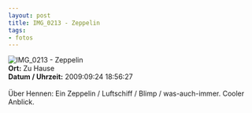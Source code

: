```yaml
--- 
layout: post
title: IMG_0213 - Zeppelin
tags: 
- fotos
---
```

<img src="http://blog.fabianonline.de/wp-content/main/2010_05/IMG_0213.jpg" alt="IMG_0213 - Zeppelin" class="aligncenter" /><br />
<strong>Ort:</strong> Zu Hause<br />
<strong>Datum / Uhrzeit:</strong> 2009:09:24 18:56:27<br />
<br />
Über Hennen: Ein Zeppelin / Luftschiff / Blimp / was-auch-immer. Cooler Anblick.
